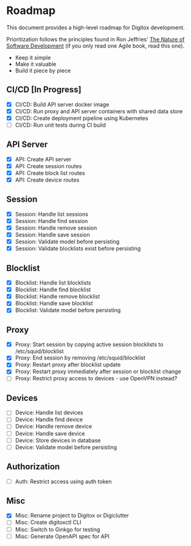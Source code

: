 # Roadmap

This document provides a high-level roadmap for Digitox development.

Prioritization follows the principles found in Ron Jeffries' [The Nature of Software Development](https://www.amazon.com/gp/product/1941222374/ref=as_li_tl?ie=UTF8&camp=1789&creative=9325&creativeASIN=1941222374&linkCode=as2&tag=github-jonathanfoster-digitox-20&linkId=eb959b758bf93091a58f633b92397024) (if you only read one Agile book, read this one).

* Keep it simple
* Make it valuable
* Build it piece by piece

## CI/CD [In Progress]

* [X] CI/CD: Build API server docker image
* [X] CI/CD: Run proxy and API server containers with shared data store
* [X] CI/CD: Create deployment pipeline using Kubernetes
* [ ] CI/CD: Run unit tests during CI build

## API Server

* [X] API: Create API server
* [X] API: Create session routes
* [X] API: Create block list routes
* [X] API: Create device routes

## Session

* [X] Session: Handle list sessions
* [X] Session: Handle find session
* [X] Session: Handle remove session
* [X] Session: Handle save session
* [X] Session: Validate model before persisting
* [X] Session: Validate blocklists exist before persisting

## Blocklist

* [X] Blocklist: Handle list blocklists
* [X] Blocklist: Handle find blocklist
* [X] Blocklist: Handle remove blocklist
* [X] Blocklist: Handle save blocklist
* [X] Blocklist: Validate model before persisting

## Proxy

* [X] Proxy: Start session by copying active session blocklists to /etc/squid/blocklist
* [X] Proxy: End session by removing /etc/squid/blocklist
* [X] Proxy: Restart proxy after blocklist update
* [X] Proxy: Restart proxy immediately after session or blocklist change
* [ ] Proxy: Restrict proxy access to devices - use OpenVPN instead?

## Devices

* [ ] Device: Handle list devices
* [ ] Device: Handle find device
* [ ] Device: Handle remove device
* [ ] Device: Handle save device
* [ ] Device: Store devices in database
* [ ] Device: Validate model before persisting

## Authorization

* [ ] Auth: Restrict access using auth token

## Misc

* [X] Misc: Rename project to Digitox or Digiclutter
* [ ] Misc: Create digitoxctl CLI
* [ ] Misc: Switch to Ginkgo for testing
* [ ] Misc: Generate OpenAPI spec for API
